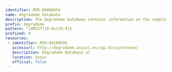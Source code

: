```yaml
---
identifier: MIR:00000454
name: Degradome Database
description: The Degradome Database contains information on the complete set of predicted proteases present in a a variety of mammalian species that have been subjected to whole genome sequencing. Each protease sequence is curated and, when necessary, cloned and sequenced.
prefix: degradome
pattern: ^[AMCST][0-9x][0-9]$
prefixed: 0
resources:
 - identifier: MIR:00100589
   accessurl: http://degradome.uniovi.es/cgi-bin/protease/
   description: Degradome Database at
   location: Spain
   official: false
---
```

